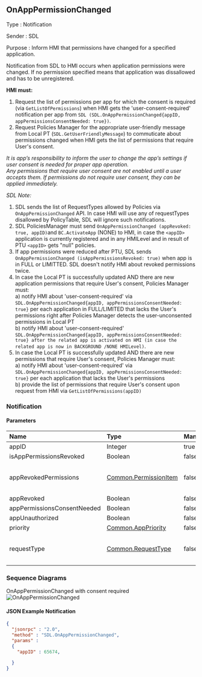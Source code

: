 ## OnAppPermissionChanged

Type
: Notification

Sender
: SDL

Purpose
: Inform HMI that permissions have changed for a specified application.

Notification from SDL to HMI occurs when application permissions were changed. If no permission specified means that application was dissallowed and has to be unregistered.

**HMI must:**  
1.  Request the list of permissions per app for which the consent is required (via `GetListOfPermissions`) when HMI gets the 'user-consent-required' notification per app from `SDL (SDL.OnAppPermissionChanged{appID, appPermissionsConsentNeeded: true})`.  
2.  Request Policies Manager for the appropriate user-friendly message from Local PT (`SDL.GetUserFriendlyMessage`) to commuticate about permissions changed when HMI gets the list of permissions that require User's consent.

_It is app’s responsibility to inform the user to change the app’s settings if user consent is needed for proper app operation.  
Any permissions that require user consent are not enabled until a user accepts them. If permissions do not require user consent, they can be applied immediately._ 

_SDL Note:_  
1. SDL sends the list of RequestTypes allowed by Policies via `OnAppPermissionChanged` API. In case HMI will use any of requestTypes disallowed by PolicyTable, SDL will ignore such notifications.  
2. SDL PoliciesManager must send `OnAppPermissionChanged (appRevoked: true, appID)`and `BC.ActivateApp` (NONE) to HMI, in case the  `<appID>`  application is currently registered and in any HMILevel and in result of PTU  `<appID>`  gets "null" policies.   
3. If app permissions were reduced after PTU, SDL sends `OnAppPermissionChanged (isAppPermissionsRevoked: true)` when app is in FULL or LIMITTED. SDL doesn't notify HMI about revoked permissions twice.  
4. In case the Local PT is successfully updated AND there are new application permissions that require User's consent, Policies Manager must:  
a) notify HMI about 'user-consent-required' via `SDL.OnAppPermissionChanged{appID, appPermissionsConsentNeeded: true}` per each application in FULL/LIMITED that lacks the User's permissions right after Policies Manager detects the user-unconsented permissions in Local PT  
b) notify HMI about 'user-consent-required' `SDL.OnAppPermissionChanged{appID, appPermissionsConsentNeeded: true} after the related app is activated on HMI (in case the related app is now in BACKGROUND /NONE HMILevel)`.  
5. In case the Local PT is successfully updated AND there are new permissions that require User's consent, Policies Manager must:  
  a) notify HMI about 'user-consent-required' via `SDL.OnAppPermissionChanged{appID, appPermissionsConsentNeeded: true}` per each application that lacks the User's permissions  
  b) provide the list of permissions that require User's consent upon request from HMI via `GetListOfPermissions(appID)`
 
### Notification

#### Parameters

|Name|Type|Mandatory|Additional|
|:---|:---|:--------|:---------|
|appID|Integer|true||
|isAppPermissionsRevoked|Boolean|false||
|appRevokedPermissions|[Common.PermissionItem](https://github.com/smartdevicelink/sdl_hmi_integration_guidelines/blob/master/docs/Common/Structs/index.md#permissionitem)|false|array: true<br>minsize: 1<br>maxsize: 100|
|appRevoked|Boolean|false||
|appPermissionsConsentNeeded|Boolean|false||
|appUnauthorized|Boolean|false||
|priority|[Common.AppPriority](https://github.com/smartdevicelink/sdl_hmi_integration_guidelines/blob/master/docs/Common/Enums/index.md#apppriority)|false||
|requestType|[Common.RequestType](https://github.com/smartdevicelink/sdl_hmi_integration_guidelines/blob/master/docs/Common/Enums/index.md#requesttype)|false|array: true<br>minsize: 0<br>maxsize: 100|

### Sequence Diagrams

OnAppPermissionChanged with consent required
![OnAppPermissionChanged](./assets/OnAppPermissionChanged.png)


#### JSON Example Notification
```json
{
  "jsonrpc" : "2.0",
  "method" : "SDL.OnAppPermissionChanged",
  "params" :  
  {
    "appID" : 65674,

  }
}
```
